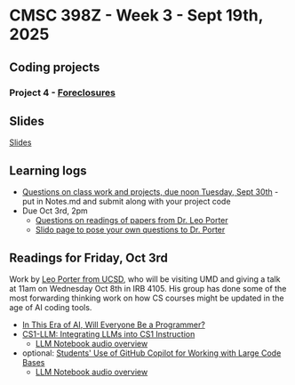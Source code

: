 # CMSC 398Z - Week 3 - Sept 19th, 2025

## Coding projects

### Project 4 - [Foreclosures](foreclosures)

## Slides

[Slides](slides.pdf)

## Learning logs

* [Questions on class work and projects, due noon
Tuesday, Sept 30th](foreclosures/Notes.md) - put in Notes.md
and submit along with your project code
* Due Oct 3rd, 2pm
  * [Questions on readings of papers from Dr. Leo Porter](https://forms.gle/bTTMcKffkMQDunAd8)
  * [Slido page to pose your own questions to Dr. Porter](https://app.sli.do/event/h5zZrF2iG2vsegJ5jCV34Q)

## Readings for Friday, Oct 3rd

Work by [Leo Porter from UCSD](https://leoporter.ucsd.edu), who will be visiting UMD and giving a talk at 11am on Wednesday Oct 8th in IRB 4105. His group has done some of the most forwarding thinking work on how CS courses might be updated in the age of AI coding tools.

* [In This Era of AI, Will Everyone Be a Programmer?](https://today.ucsd.edu/story/in-this-era-of-ai-will-everyone-be-a-programmer)
* [CS1-LLM: Integrating LLMs into CS1 Instruction](https://mcs.utm.utoronto.ca/~zingarod/iticse24_cs1llm.pdf)
  * [LLM Notebook audio overview](https://notebooklm.google.com/notebook/7597e193-0889-4dfd-8ba7-3c2369608ce9?artifactId=32ab9252-0020-4a29-8390-70f3998ff8ea)
* optional: [Students' Use of GitHub Copilot for Working with Large Code Bases](https://dl.acm.org/doi/10.1145/3641554.3701800)
  * [LLM Notebook audio overview](https://notebooklm.google.com/notebook/5deff162-c2e4-4c77-9cac-04fecf4b95c1?artifactId=f8563b23-12b5-4beb-9c3b-46f138a912e3)
